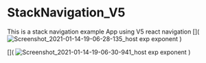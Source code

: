 # StackNavigation_V5
This is a stack navigation example App using V5 react navigation 
[](
![Screenshot_2021-01-14-19-06-28-135_host exp exponent](https://user-images.githubusercontent.com/39488772/104615055-dacb8000-56ae-11eb-8cc0-d944d2e9f0dd.jpg)
)

[](
![Screenshot_2021-01-14-19-06-30-941_host exp exponent](https://user-images.githubusercontent.com/39488772/104615132-ef0f7d00-56ae-11eb-9a43-a8ccaa7fb59d.jpg)
)
